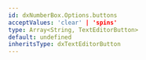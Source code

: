```yaml
---
id: dxNumberBox.Options.buttons
acceptValues: 'clear' | 'spins'
type: Array<String, TextEditorButton>
default: undefined
inheritsType: dxTextEditorButton
---
```


